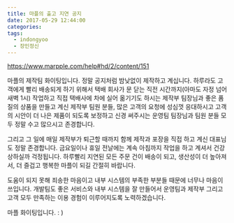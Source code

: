 ```yaml
---
title: 마플의 출고 지연 공지
date: 2017-05-29 12:44:00
categories:
tags:
  - indongyoo
  - 장인정신
---
```


https://www.marpple.com/help#hd/2/content/151

마플의 제작팀 화이팅입니다. 정말 공지처럼 밤낮없이 제작하고 계십니다. 하루라도 고객에게 빨리 배송되게 하기 위해서 택배 회사가 문 닫는 직전 시간까지(아마도 자정 넘어 새벽 1시) 작업하고 직접 택배사에 차에 실어 옮기기도 하시는 제작부 팀장님과 좋은 품질의 상품을 만들고 계신 제작부 팀원 분들, 많은 고객의 요청에 성심껏 응대하시고 고객의 시안이 더 나은 제품이 되도록 보정하고 신경 써주시는 운영팀 팀장님과 팀원 분들 모두 정말 수고 많으시고 존경합니다.

그리고 그 일에 매일 제작부가 퇴근할 때까지 함께 제작과 포장을 직접 하고 계신 대표님도 정말 존경합니다. 금요일이나 휴일 전날에는 계속 아침까지 작업을 하고 계셔서 건강 상하실까 걱정됩니다. 하루빨리 지연된 모든 주문 건이 배송이 되고, 생산성이 더 높아져서, 더 즐겁고 행복한 마플이 되길 간절히 바랍니다.

도움이 되지 못해 죄송한 마음이고 내부 시스템의 부족한 부분들 때문에 너무나 마음이 쓰입니다. 개발팀도 좋은 서비스와 내부 시스템을 잘 만들어서 운영팀과 제작부 그리고 고객 모두 만족하는 이용 경험이 이루어지도록 노력하겠습니다.

마플 화이팅입니다. : )